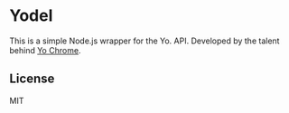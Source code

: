 # Yodel

This is a simple Node.js wrapper for the Yo. API. Developed by the talent behind [Yo Chrome](https://github.com/tgrrtt/yo-chrome-extension).

## License

MIT